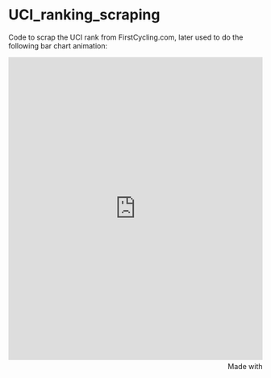 # UCI_ranking_scraping

Code to scrap the UCI rank from FirstCycling.com, later used to do the following bar chart animation:

<iframe src='https://public.flourish.studio/visualisation/786643/embed' frameborder='0' scrolling='no' style='width:100%;height:600px;'></iframe><div style='width:100%!;margin-top:4px!important;text-align:right!important;'><a class='flourish-credit' href='https://public.flourish.studio/visualisation/786643/?utm_source=embed&utm_campaign=visualisation/786643' target='_top' style='text-decoration:none!important'><img alt='Made with Flourish' src='https://public.flourish.studio/resources/made_with_flourish.svg' style='width:105px!important;height:16px!important;border:none!important;margin:0!important;'> </a></div>

